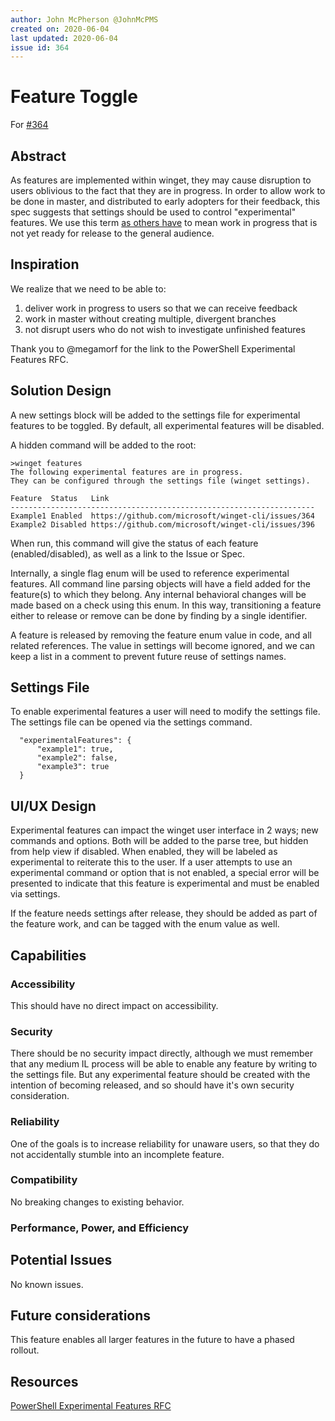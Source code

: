 ```yaml
---
author: John McPherson @JohnMcPMS
created on: 2020-06-04
last updated: 2020-06-04
issue id: 364
---
```


# Feature Toggle

For [#364](https://github.com/microsoft/winget-cli/issues/364)

## Abstract

As features are implemented within winget, they may cause disruption to users oblivious to the fact that they are in progress. In order to allow work to be done in master, and distributed to early adopters for their feedback, this spec suggests that settings should be used to control "experimental" features. We use this term [as others have](https://github.com/PowerShell/PowerShell-RFC/blob/master/5-Final/RFC0029-Support-Experimental-Features.md) to mean work in progress that is not yet ready for release to the general audience.

## Inspiration

We realize that we need to be able to:
1. deliver work in progress to users so that we can receive feedback
2. work in master without creating multiple, divergent branches
3. not disrupt users who do not wish to investigate unfinished features

Thank you to @megamorf for the link to the PowerShell Experimental Features RFC.

## Solution Design

A new settings block will be added to the settings file for experimental features to be toggled. By default, all experimental features will be disabled.

A hidden command will be added to the root:
```
>winget features
The following experimental features are in progress.
They can be configured through the settings file (winget settings).

Feature  Status   Link
--------------------------------------------------------------------
Example1 Enabled  https://github.com/microsoft/winget-cli/issues/364
Example2 Disabled https://github.com/microsoft/winget-cli/issues/396
```
When run, this command will give the status of each feature (enabled/disabled), as well as a link to the Issue or Spec.

Internally, a single flag enum will be used to reference experimental features. All command line parsing objects will have a field added for the feature(s) to which they belong. Any internal behavioral changes will be made based on a check using this enum. In this way, transitioning a feature either to release or remove can be done by finding by a single identifier.

A feature is released by removing the feature enum value in code, and all related references. The value in settings will become ignored, and we can keep a list in a comment to prevent future reuse of settings names.

## Settings File

To enable experimental features a user will need to modify the settings file. The settings file can be opened via the settings command.

```
  "experimentalFeatures": {
      "example1": true,
      "example2": false,
      "example3": true
  }
```

## UI/UX Design

Experimental features can impact the winget user interface in 2 ways; new commands and options. Both will be added to the parse tree, but hidden from help view if disabled. When enabled, they will be labeled as experimental to reiterate this to the user. If a user attempts to use an experimental command or option that is not enabled, a special error will be presented to indicate that this feature is experimental and must be enabled via settings.

If the feature needs settings after release, they should be added as part of the feature work, and can be tagged with the enum value as well.

## Capabilities



### Accessibility

This should have no direct impact on accessibility.

### Security

There should be no security impact directly, although we must remember that any medium IL process will be able to enable any feature by writing to the settings file. But any experimental feature should be created with the intention of becoming released, and so should have it's own security consideration.

### Reliability

One of the goals is to increase reliability for unaware users, so that they do not accidentally stumble into an incomplete feature.

### Compatibility

No breaking changes to existing behavior.

### Performance, Power, and Efficiency

## Potential Issues

No known issues.

## Future considerations

This feature enables all larger features in the future to have a phased rollout.

## Resources

[PowerShell Experimental Features RFC](https://github.com/PowerShell/PowerShell-RFC/blob/master/5-Final/RFC0029-Support-Experimental-Features.md)
